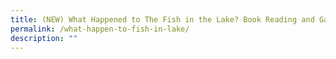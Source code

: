 ```yaml
---
title: (NEW) What Happened to The Fish in the Lake? Book Reading and Games Session
permalink: /what-happen-to-fish-in-lake/
description: ""
---
```

